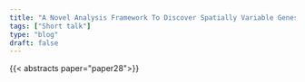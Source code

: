 ```yaml
---
title: "A Novel Analysis Framework To Discover Spatially Variable Genes"
tags: ["Short talk"]
type: "blog"
draft: false
---
```


{{< abstracts paper="paper28">}}


